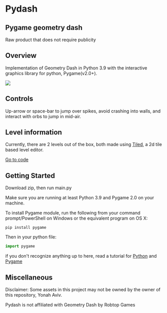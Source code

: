 # Pydash
## Pygame geometry dash

Raw product that does not require publicity

## Overview
Implementation of Geometry Dash in Python 3.9 with the interactive graphics library for python, Pygame(v2.0+).


![](https://lh3.googleusercontent.com/pw/ACtC-3fqOHMkopBQlUqSF5vjhTCL73Dp092W9VSn0QIsvJ76e-jnlT7qEkdvSpGGHHjWSg8o2cHZblSCloO9XM159oEuGqelm-PfNrs-c4bfwA9q2Seb53tGetuNUrxeRPYsDKLeBhwARyVINvZ0MMTsg-lnVQ=w796-h596-no?authuser=0)

## Controls
Up-arrow or space-bar to jump over spikes, avoid crashing into walls, and interact with orbs to jump in mid-air.


## Level information
Currently, there are 2 levels out of the box, both made using [Tiled](https://www.mapeditor.org/), a 2d tile based level editor.

[Go to code](/main.py)


## Getting Started

Download zip, then run main.py

Make sure you are running at least Python 3.9 and Pygame 2.0 on your machine.

To install Pygame module, run the following from your command prompt/PowerShell on Windows or the equivalent program on OS X:
```
pip install pygame
```

Then in your python file:
```python
import pygame
```
if you don't recognize anything up to here, read a tutorial for [Python](https://wiki.python.org/moin/BeginnersGuide/Download) and [Pygame](https://coderslegacy.com/python/python-pygame-tutorial/) 


  
## Miscellaneous 

  
Disclaimer: Some assets in this project may not be owned by the owner of this repository, Yonah Aviv.

Pydash is not affiliated with Geometry Dash by Robtop Games

